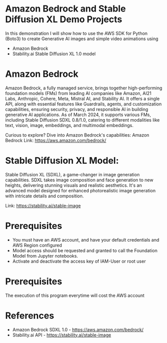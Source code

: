 # Amazon Bedrock and Stable Diffusion XL Demo Projects

In this demonstration I will show how to use the AWS SDK for Python (Boto3) to 
create Generative AI images and simple video animations using 
* Amazon Bedrock 
* Stability.ai Stable Diffusion XL 1.0 model

# Amazon Bedrock

Amazon Bedrock, a fully managed service, brings together high-performing foundation models (FMs) from leading AI companies like Amazon, AI21 Labs, Anthropic, Cohere, Meta, Mistral AI, and Stability AI. It offers a single API, along with essential features like Guardrails, agents, and customization capabilities, ensuring security, privacy, and responsible AI in building generative AI applications. As of March 2024, it supports various FMs, including Stable Diffusion SDXL 0.8/1.0, catering to different modalities like text, vision, image, embeddings, and multimodal embeddings.

Curious to explore? Dive into Amazon Bedrock's capabilities: Amazon Bedrock Link: https://aws.amazon.com/bedrock/

# Stable Diffusion XL Model: 

Stable Diffusion XL (SDXL), a game-changer in image generation capabilities. SDXL takes image composition and face generation to new heights, delivering stunning visuals and realistic aesthetics. It's an advanced model designed for enhanced photorealistic image generation with intricate details and composition.

Link: https://stability.ai/stable-image

# Prerequisites
* You must have an AWS account, and have your default credentials and AWS Region configured
* Model access should be requested and granted to call the Foundation Model from Jupyter notebooks.
* Activate and deactivate the access key of IAM-User or root user

# Prerequisites
The execution of this program everytime will cost the AWS account

# References
* Amazon Bedrock SDXL 1.0 - https://aws.amazon.com/bedrock/  
* Stability.ai API - https://stability.ai/stable-image
